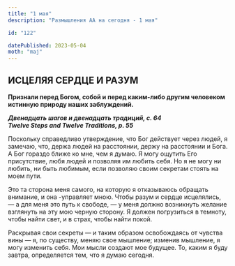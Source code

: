 ```yaml
---
title: "1 мая"
description: "Размышления АА на сегодня - 1 мая"

id: "122"

datePublished: 2023-05-04
moth: "maj"
---
```


## ИСЦЕЛЯЯ СЕРДЦЕ И РАЗУМ

**Признали перед Богом, собой и перед каким-либо другим человеком истинную
природу наших заблуждений.**

**_Двенадцать шагов и двенадцать традиций, с. 64  
Twelve Steps and Twelve Traditions, p. 55_**

Поскольку справедливо утверждение, что Бог действует через людей, я замечаю,
что, держа людей на расстоянии, держу на расстоянии и Бога. А Бог гораздо
ближе ко мне, чем я думаю. Я могу ощутить Его присутствие, любя людей и
позволяя им любить себя. Но я не могу ни любить, ни быть любимым, если
позволяю своим секретам стоять на моем пути.

Это та сторона меня самого, на которую я отказываюсь обращать внимание, и она
-управляет мною. Чтобы разум и сердце исцелялись, — а для меня это путь к
свободе, — у меня должно возникнуть желание взглянуть на эту мою черную
сторону. Я должен погрузиться в темноту, чтобы найти свет, и в страх, чтобы
найти покой.

Раскрывая свои секреты — и таким образом освобождаясь от чувства вины — я, по
существу, меняю свое мышление; изменив мышление, я могу изменить себя. Мои
мысли создают мое будущее. То, каким я буду завтра, определяется тем, что я
думаю сегодня.
